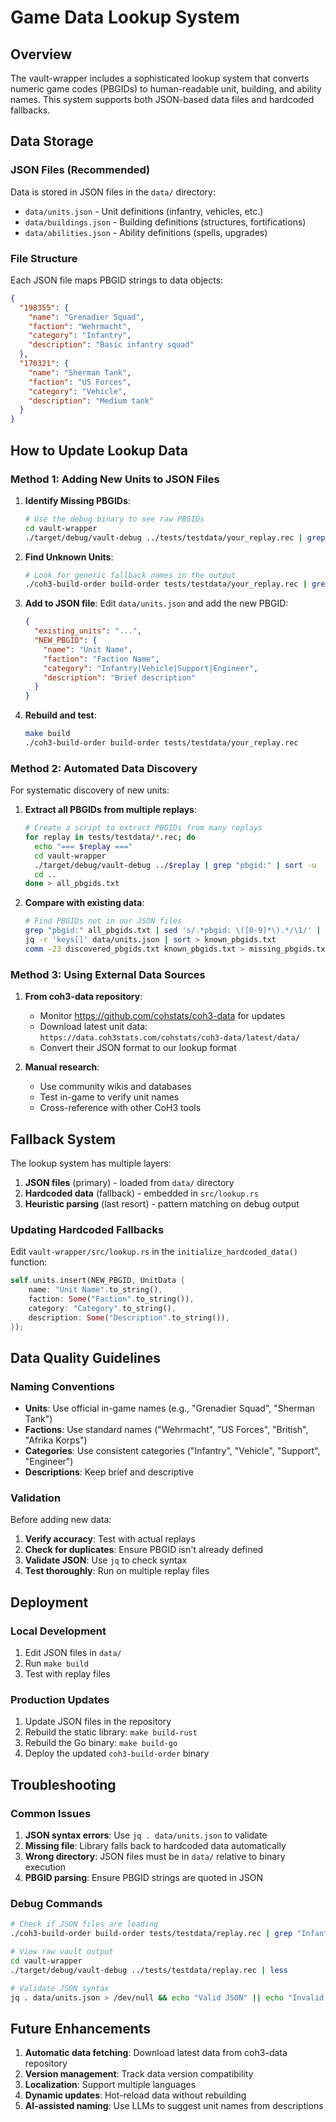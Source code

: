 # Game Data Lookup System

## Overview

The vault-wrapper includes a sophisticated lookup system that converts numeric game codes (PBGIDs) to human-readable unit, building, and ability names. This system supports both JSON-based data files and hardcoded fallbacks.

## Data Storage

### JSON Files (Recommended)

Data is stored in JSON files in the `data/` directory:

- `data/units.json` - Unit definitions (infantry, vehicles, etc.)
- `data/buildings.json` - Building definitions (structures, fortifications)
- `data/abilities.json` - Ability definitions (spells, upgrades)

### File Structure

Each JSON file maps PBGID strings to data objects:

```json
{
  "198355": {
    "name": "Grenadier Squad",
    "faction": "Wehrmacht",
    "category": "Infantry",
    "description": "Basic infantry squad"
  },
  "170321": {
    "name": "Sherman Tank",
    "faction": "US Forces", 
    "category": "Vehicle",
    "description": "Medium tank"
  }
}
```

## How to Update Lookup Data

### Method 1: Adding New Units to JSON Files

1. **Identify Missing PBGIDs**:
   ```bash
   # Use the debug binary to see raw PBGIDs
   cd vault-wrapper
   ./target/debug/vault-debug ../tests/testdata/your_replay.rec | grep "pbgid:"
   ```

2. **Find Unknown Units**:
   ```bash
   # Look for generic fallback names in the output
   ./coh3-build-order build-order tests/testdata/your_replay.rec | grep "Infantry Squad\|Building\|Ability"
   ```

3. **Add to JSON file**:
   Edit `data/units.json` and add the new PBGID:
   ```json
   {
     "existing_units": "...",
     "NEW_PBGID": {
       "name": "Unit Name",
       "faction": "Faction Name",
       "category": "Infantry|Vehicle|Support|Engineer",
       "description": "Brief description"
     }
   }
   ```

4. **Rebuild and test**:
   ```bash
   make build
   ./coh3-build-order build-order tests/testdata/your_replay.rec
   ```

### Method 2: Automated Data Discovery

For systematic discovery of new units:

1. **Extract all PBGIDs from multiple replays**:
   ```bash
   # Create a script to extract PBGIDs from many replays
   for replay in tests/testdata/*.rec; do
     echo "=== $replay ==="
     cd vault-wrapper
     ./target/debug/vault-debug ../$replay | grep "pbgid:" | sort -u
     cd ..
   done > all_pbgids.txt
   ```

2. **Compare with existing data**:
   ```bash
   # Find PBGIDs not in our JSON files
   grep "pbgid:" all_pbgids.txt | sed 's/.*pbgid: \([0-9]*\).*/\1/' | sort -u > discovered_pbgids.txt
   jq -r 'keys[]' data/units.json | sort > known_pbgids.txt
   comm -23 discovered_pbgids.txt known_pbgids.txt > missing_pbgids.txt
   ```

### Method 3: Using External Data Sources

1. **From coh3-data repository**:
   - Monitor https://github.com/cohstats/coh3-data for updates
   - Download latest unit data: `https://data.coh3stats.com/cohstats/coh3-data/latest/data/`
   - Convert their JSON format to our lookup format

2. **Manual research**:
   - Use community wikis and databases
   - Test in-game to verify unit names
   - Cross-reference with other CoH3 tools

## Fallback System

The lookup system has multiple layers:

1. **JSON files** (primary) - loaded from `data/` directory
2. **Hardcoded data** (fallback) - embedded in `src/lookup.rs`
3. **Heuristic parsing** (last resort) - pattern matching on debug output

### Updating Hardcoded Fallbacks

Edit `vault-wrapper/src/lookup.rs` in the `initialize_hardcoded_data()` function:

```rust
self.units.insert(NEW_PBGID, UnitData {
    name: "Unit Name".to_string(),
    faction: Some("Faction".to_string()),
    category: "Category".to_string(),
    description: Some("Description".to_string()),
});
```

## Data Quality Guidelines

### Naming Conventions

- **Units**: Use official in-game names (e.g., "Grenadier Squad", "Sherman Tank")
- **Factions**: Use standard names ("Wehrmacht", "US Forces", "British", "Afrika Korps")
- **Categories**: Use consistent categories ("Infantry", "Vehicle", "Support", "Engineer")
- **Descriptions**: Keep brief and descriptive

### Validation

Before adding new data:

1. **Verify accuracy**: Test with actual replays
2. **Check for duplicates**: Ensure PBGID isn't already defined
3. **Validate JSON**: Use `jq` to check syntax
4. **Test thoroughly**: Run on multiple replay files

## Deployment

### Local Development

1. Edit JSON files in `data/`
2. Run `make build`
3. Test with replay files

### Production Updates

1. Update JSON files in the repository
2. Rebuild the static library: `make build-rust`
3. Rebuild the Go binary: `make build-go`
4. Deploy the updated `coh3-build-order` binary

## Troubleshooting

### Common Issues

1. **JSON syntax errors**: Use `jq . data/units.json` to validate
2. **Missing file**: Library falls back to hardcoded data automatically
3. **Wrong directory**: JSON files must be in `data/` relative to binary execution
4. **PBGID parsing**: Ensure PBGID strings are quoted in JSON

### Debug Commands

```bash
# Check if JSON files are loading
./coh3-build-order build-order tests/testdata/replay.rec | grep "Infantry Squad"

# View raw vault output
cd vault-wrapper
./target/debug/vault-debug ../tests/testdata/replay.rec | less

# Validate JSON syntax
jq . data/units.json > /dev/null && echo "Valid JSON" || echo "Invalid JSON"
```

## Future Enhancements

1. **Automatic data fetching**: Download latest data from coh3-data repository
2. **Version management**: Track data version compatibility
3. **Localization**: Support multiple languages
4. **Dynamic updates**: Hot-reload data without rebuilding
5. **AI-assisted naming**: Use LLMs to suggest unit names from descriptions